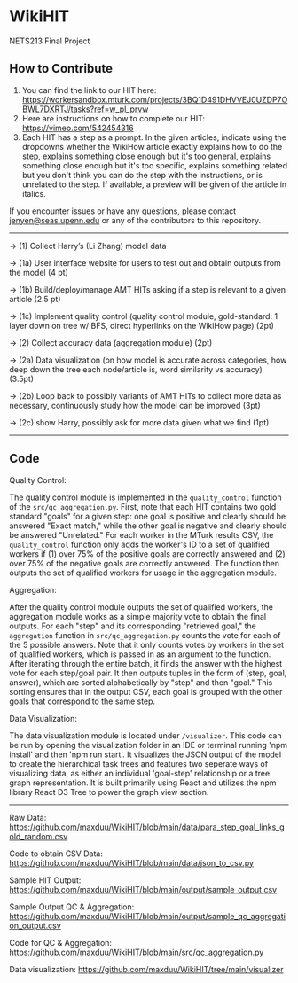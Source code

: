 # WikiHIT
NETS213 Final Project

## How to Contribute
1. You can find the link to our HIT here: https://workersandbox.mturk.com/projects/3BQ1D491DHVVEJ0UZDP7OBWL7DXRTJ/tasks?ref=w_pl_prvw 
2. Here are instructions on how to complete our HIT: https://vimeo.com/542454316
3. Each HIT has a step as a prompt. In the given articles, indicate using the dropdowns whether the WikiHow article exactly explains how to do the step, explains something close enough but it's too general, explains something close enough but it's too specific, explains something related but you don't think you can do the step with the instructions, or is unrelated to the step. If available, a preview will be given of the article in italics.

If you encounter issues or have any questions, please contact jenyen@seas.upenn.edu or any of the contributors to this repository.

------ 
→ (1) Collect Harry’s (Li Zhang) model data 

  → (1a) User interface website for users to test out and obtain outputs from the model (4 pt)
  
  → (1b) Build/deploy/manage AMT HITs asking if a step is relevant to a given article (2.5 pt) 
  
  → (1c) Implement quality control (quality control module, gold-standard: 1 layer down on tree w/ BFS,     direct hyperlinks on the WikiHow page) (2pt)
      
→ (2) Collect accuracy data (aggregation module) (2pt)

   → (2a) Data visualization (on how model is accurate across categories, how deep down the tree each          node/article is, word similarity vs accuracy) (3.5pt)
    
   → (2b) Loop back to possibly variants of AMT HITs to collect more data as necessary, continuously study how the model can be improved (3pt)
   
   → (2c) show Harry, possibly ask for more data given what we find (1pt)

------ 
## Code
Quality Control:

The quality control module is implemented in the `quality_control` function of the `src/qc_aggregation.py`. First, note that each HIT contains two gold standard "goals" for a given step: one goal is positive and clearly should be answered "Exact match," while the other goal is negative and clearly should be answered "Unrelated." For each worker in the MTurk results CSV, the `quality_control` function only adds the worker's ID to a set of qualified workers if (1) over 75% of the positive goals are correctly answered and (2) over 75% of the negative goals are correctly answered. The function then outputs the set of qualified workers for usage in the aggregation module.


Aggregation:

After the quality control module outputs the set of qualified workers, the aggregation module works as a simple majority vote to obtain the final outputs. For each "step" and its corresponding "retrieved goal," the `aggregation` function in `src/qc_aggregation.py` counts the vote for each of the 5 possible answers. Note that it only counts votes by workers in the set of qualified workers, which is passed in as an argument to the function. After iterating through the entire batch, it finds the answer with the highest vote for each step/goal pair. It then outputs tuples in the form of (step, goal, answer), which are sorted alphabetically by "step" and then "goal." This sorting ensures that in the output CSV, each goal is grouped with the other goals that correspond to the same step.

Data Visualization:

The data visualization module is located under `/visualizer`. This code can be run by opening the visualization folder in an IDE or terminal running 'npm install' and then 'npm run start'. It visualizes the JSON output of the model to create the hierarchical task trees and features two seperate ways of visualizing data, as either an individual 'goal-step' relationship or a tree graph representation. It is built primarily using React and utilizes the npm library React D3 Tree to power the graph view section. 

------
Raw Data: https://github.com/maxduu/WikiHIT/blob/main/data/para_step_goal_links_gold_random.csv

Code to obtain CSV Data: https://github.com/maxduu/WikiHIT/blob/main/data/json_to_csv.py

Sample HIT Output: https://github.com/maxduu/WikiHIT/blob/main/output/sample_output.csv

Sample Output QC & Aggregation: https://github.com/maxduu/WikiHIT/blob/main/output/sample_qc_aggregation_output.csv

Code for QC & Aggregation: https://github.com/maxduu/WikiHIT/blob/main/src/qc_aggregation.py

Data visualization: https://github.com/maxduu/WikiHIT/tree/main/visualizer
